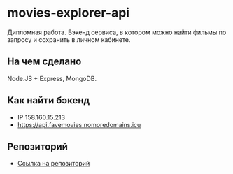 # movies-explorer-api

Дипломная работа. Бэкенд сервиса, в котором можно найти фильмы по запросу и сохранить в личном кабинете.

## На чем сделано

Node.JS + Express, MongoDB.

## Как найти бэкенд

* IP 158.160.15.213
* https://api.favemovies.nomoredomains.icu

## Репозиторий

* [Ссылка на репозиторий](https://github.com/d-ogarkov/movies-explorer-api)
